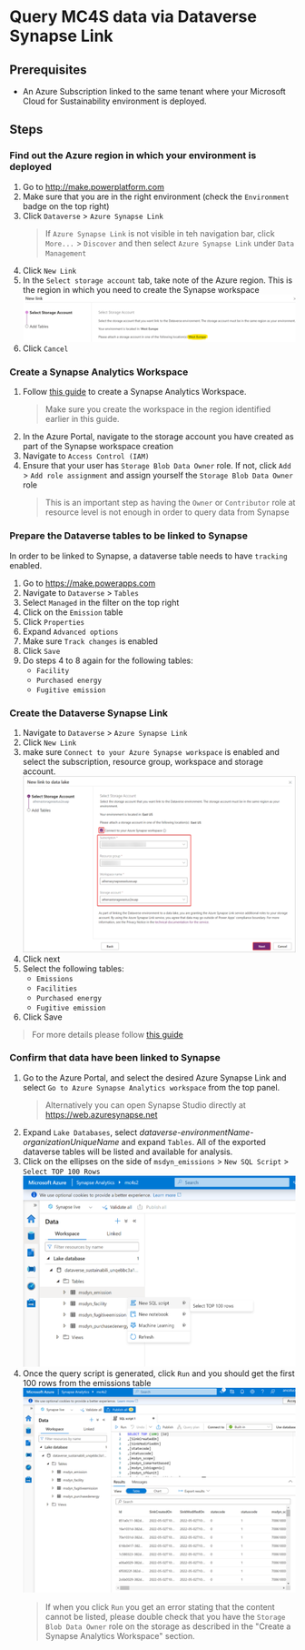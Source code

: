 # Query MC4S data via Dataverse Synapse Link

## Prerequisites
- An Azure Subscription linked to the same tenant where your Microsoft Cloud for Sustainability environment is deployed.

## Steps
### Find out the Azure region in which your environment is deployed
1. Go to http://make.powerplatform.com
1. Make sure that you are in the right environment (check the `Environment` badge on the top right)
1. Click `Dataverse` > `Azure Synapse Link`
    > If `Azure Synapse Link` is not visible in teh navigation bar, click `More...` > `Discover` and then select `Azure Synapse Link` under `Data Management`
1. Click `New Link`
1. In the `Select storage account` tab, take note of the Azure region. This is the region in which you need to create the Synapse workspace
![example screenshot](/assets/Environment%20Region.png)
1. Click `Cancel`

### Create a Synapse Analytics Workspace
1. Follow [this guide](https://docs.microsoft.com/en-us/azure/synapse-analytics/get-started-create-workspace) to create a Synapse Analytics Workspace.
    > Make sure you create the workspace in the region identified earlier in this guide.
2. In the Azure Portal, navigate to the storage account you have created as part of the Synapse workspace creation
3. Navigate to `Access Control (IAM)`
4. Ensure that your user has `Storage Blob Data Owner` role. If not, click `Add` > `Add role assignment` and assign yourself the `Storage Blob Data Owner` role
    > This is an important step as having the `Owner` or `Contributor` role at resource level is not enough in order to query data from Synapse

### Prepare the Dataverse tables to be linked to Synapse
In order to be linked to Synapse, a dataverse table needs to have `tracking` enabled.
1. Go to https://make.powerapps.com
1. Navigate to `Dataverse` > `Tables`
1. Select `Managed` in the filter on the top right
1. Click on the `Emission` table
1. Click `Properties`
1. Expand `Advanced options`
1. Make sure `Track changes` is enabled
1. Click `Save`
1. Do steps 4 to 8 again for the following tables:
    - `Facility`
    - `Purchased energy`
    - `Fugitive emission`

### Create the Dataverse Synapse Link 
1. Navigate to `Dataverse` > `Azure Synapse Link`
1. Click `New Link`
1. make sure `Connect to your Azure Synapse workspace` is enabled and select the subscription, resource group, workspace and storage account.
![screenshot](assets/connect-to-workspace.png)
1. Click next
1. Select the following tables:
    - `Emissions`
    - `Facilities`
    - `Purchased energy`
    - `Fugitive emission`
1. Click Save

> For more details please follow [this guide](https://docs.microsoft.com/en-us/power-apps/maker/data-platform/azure-synapse-link-synapse)

### Confirm that data have been linked to Synapse
1. Go to the Azure Portal, and select the desired Azure Synapse Link and select `Go to Azure Synapse Analytics workspace` from the top panel.
    > Alternatively you can open Synapse Studio directly at https://web.azuresynapse.net
1. Expand `Lake Databases`, select _dataverse-environmentName-organizationUniqueName_ and expand `Tables`.
All of the exported dataverse tables will be listed and available for analysis.
1. Click on the ellipses on the side of  `msdyn_emissions` > `New SQL Script` > `Select TOP 100 Rows`
![Screenshot](/assets/Synapse_Query1.png)
2. Once the query script is generated, click `Run` and you should get the first 100 rows from the emissions table
![Screenshot](/assets/Synapse_Query2.png)
    > If when you click `Run` you get an error stating that the content cannot be listed, please double check that you have the `Storage Blob Data Owner` role on the storage as described in the "Create a Synapse Analytics Workspace" section.




